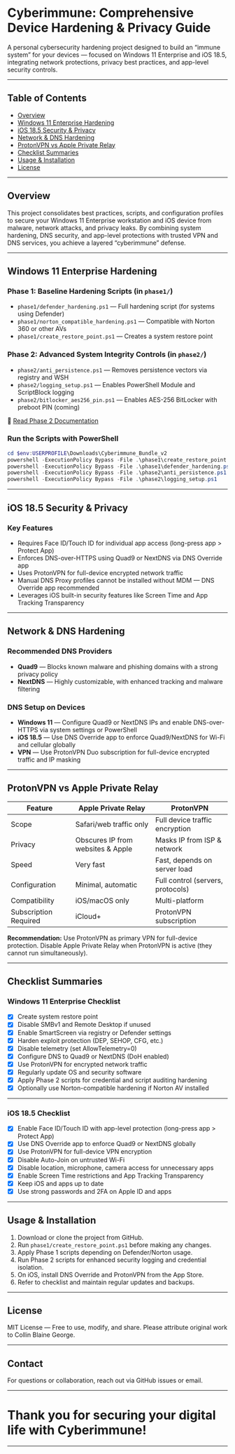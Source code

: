 # Cyberimmune: Comprehensive Device Hardening & Privacy Guide

A personal cybersecurity hardening project designed to build an “immune system” for your devices — focused on Windows 11 Enterprise and iOS 18.5, integrating network protections, privacy best practices, and app-level security controls.

---

## Table of Contents

* [Overview](#overview)
* [Windows 11 Enterprise Hardening](#windows-11-enterprise-hardening)
* [iOS 18.5 Security & Privacy](#ios-185-security--privacy)
* [Network & DNS Hardening](#network--dns-hardening)
* [ProtonVPN vs Apple Private Relay](#protonvpn-vs-apple-private-relay)
* [Checklist Summaries](#checklist-summaries)
* [Usage & Installation](#usage--installation)
* [License](#license)

---

## Overview

This project consolidates best practices, scripts, and configuration profiles to secure your Windows 11 Enterprise workstation and iOS device from malware, network attacks, and privacy leaks. By combining system hardening, DNS security, and app-level protections with trusted VPN and DNS services, you achieve a layered “cyberimmune” defense.

---

## Windows 11 Enterprise Hardening

### Phase 1: Baseline Hardening Scripts (in `phase1/`)

* `phase1/defender_hardening.ps1` — Full hardening script (for systems using Defender)
* `phase1/norton_compatible_hardening.ps1` — Compatible with Norton 360 or other AVs
* `phase1/create_restore_point.ps1` — Creates a system restore point

### Phase 2: Advanced System Integrity Controls (in `phase2/`)

* `phase2/anti_persistence.ps1` — Removes persistence vectors via registry and WSH
* `phase2/logging_setup.ps1` — Enables PowerShell Module and ScriptBlock logging
* `phase2/bitlocker_aes256_pin.ps1` — Enables AES-256 BitLocker with preboot PIN (coming)

📄 [Read Phase 2 Documentation](docs/Phase%202.md)

### Run the Scripts with PowerShell

```powershell
cd $env:USERPROFILE\Downloads\Cyberimmune_Bundle_v2
powershell -ExecutionPolicy Bypass -File .\phase1\create_restore_point.ps1
powershell -ExecutionPolicy Bypass -File .\phase1\defender_hardening.ps1
powershell -ExecutionPolicy Bypass -File .\phase2\anti_persistence.ps1
powershell -ExecutionPolicy Bypass -File .\phase2\logging_setup.ps1
```

---

## iOS 18.5 Security & Privacy

### Key Features

* Requires Face ID/Touch ID for individual app access (long-press app > Protect App)
* Enforces DNS-over-HTTPS using Quad9 or NextDNS via DNS Override app
* Uses ProtonVPN for full-device encrypted network traffic
* Manual DNS Proxy profiles cannot be installed without MDM — DNS Override app recommended
* Leverages iOS built-in security features like Screen Time and App Tracking Transparency

---

## Network & DNS Hardening

### Recommended DNS Providers

* **Quad9** — Blocks known malware and phishing domains with a strong privacy policy
* **NextDNS** — Highly customizable, with enhanced tracking and malware filtering

### DNS Setup on Devices

* **Windows 11** — Configure Quad9 or NextDNS IPs and enable DNS-over-HTTPS via system settings or PowerShell
* **iOS 18.5** — Use DNS Override app to enforce Quad9/NextDNS for Wi-Fi and cellular globally
* **VPN** — Use ProtonVPN Duo subscription for full-device encrypted traffic and IP masking

---

## ProtonVPN vs Apple Private Relay

| Feature               | Apple Private Relay               | ProtonVPN                         |
| --------------------- | --------------------------------- | --------------------------------- |
| Scope                 | Safari/web traffic only           | Full device traffic encryption    |
| Privacy               | Obscures IP from websites & Apple | Masks IP from ISP & network       |
| Speed                 | Very fast                         | Fast, depends on server load      |
| Configuration         | Minimal, automatic                | Full control (servers, protocols) |
| Compatibility         | iOS/macOS only                    | Multi-platform                    |
| Subscription Required | iCloud+                           | ProtonVPN subscription            |

**Recommendation:** Use ProtonVPN as primary VPN for full-device protection. Disable Apple Private Relay when ProtonVPN is active (they cannot run simultaneously).

---

## Checklist Summaries

### Windows 11 Enterprise Checklist

* [x] Create system restore point
* [x] Disable SMBv1 and Remote Desktop if unused
* [x] Enable SmartScreen via registry or Defender settings
* [x] Harden exploit protection (DEP, SEHOP, CFG, etc.)
* [x] Disable telemetry (set AllowTelemetry=0)
* [x] Configure DNS to Quad9 or NextDNS (DoH enabled)
* [x] Use ProtonVPN for encrypted network traffic
* [x] Regularly update OS and security software
* [x] Apply Phase 2 scripts for credential and script auditing hardening
* [x] Optionally use Norton-compatible hardening if Norton AV installed

---

### iOS 18.5 Checklist

* [x] Enable Face ID/Touch ID with app-level protection (long-press app > Protect App)
* [x] Use DNS Override app to enforce Quad9 or NextDNS globally
* [x] Use ProtonVPN for full-device VPN encryption
* [x] Disable Auto-Join on untrusted Wi-Fi
* [x] Disable location, microphone, camera access for unnecessary apps
* [x] Enable Screen Time restrictions and App Tracking Transparency
* [x] Keep iOS and apps up to date
* [x] Use strong passwords and 2FA on Apple ID and apps

---

## Usage & Installation

1. Download or clone the project from GitHub.
2. Run `phase1/create_restore_point.ps1` before making any changes.
3. Apply Phase 1 scripts depending on Defender/Norton usage.
4. Run Phase 2 scripts for enhanced security logging and credential isolation.
5. On iOS, install DNS Override and ProtonVPN from the App Store.
6. Refer to checklist and maintain regular updates and backups.

---

## License

MIT License — Free to use, modify, and share. Please attribute original work to Collin Blaine George.

---

## Contact

For questions or collaboration, reach out via GitHub issues or email.

---

# Thank you for securing your digital life with Cyberimmune!

---
